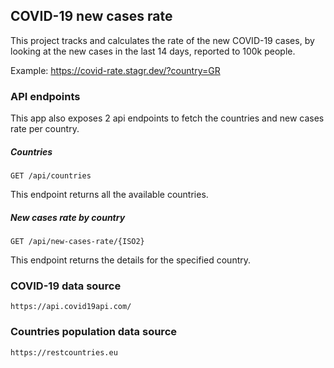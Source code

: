 ## COVID-19 new cases rate

This project tracks and calculates the rate of the new COVID-19 cases, by looking at the new cases in the last 14 days, reported to 100k people.

Example: https://covid-rate.stagr.dev/?country=GR



### API endpoints

This app also exposes 2 api endpoints to fetch the countries and new cases rate per country.



##### Countries

```
GET /api/countries
```
This endpoint returns all the available countries.



##### New cases rate by country

```
GET /api/new-cases-rate/{ISO2}
```

This endpoint returns the details for the specified country.





### COVID-19 data source

```
https://api.covid19api.com/
```



### Countries population data source

```
https://restcountries.eu
```
